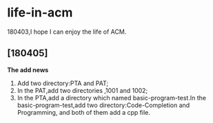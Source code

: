 # life-in-acm
180403,I hope I can enjoy the life of ACM.

## [180405]
**The add news**
1. Add two directory:PTA and PAT;
2. In the PAT,add two directories ,1001 and 1002;
3. In the PTA,add a directory which named basic-program-test.In the basic-program-test,add two directory:Code-Completion and Programming, and both of them  add a cpp file.


